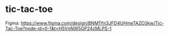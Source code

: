 # tic-tac-toe

Figma: https://www.figma.com/design/BNM1Yn3JFD4UHmeTAZC0kw/Tic-Tac-Toe?node-id=0-1&t=H5VnNW5GP24zMLPS-1
